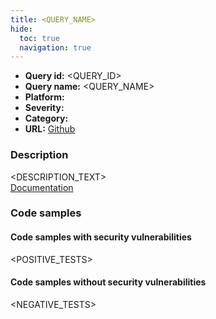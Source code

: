 ```yaml
---
title: <QUERY_NAME>
hide:
  toc: true
  navigation: true
---
```


<style>
  .highlight .hll {
    background-color: #ff171742;
  }
  .md-content {
    max-width: 1100px;
    margin: 0 auto;
  }
</style>

-  **Query id:** <QUERY_ID>
-  **Query name:** <QUERY_NAME>
-  **Platform:** <PLATFORM>
-  **Severity:** <SEVERITY>
-  **Category:** <CATEGORY>
-  **URL:** [Github](<GITHUB_URL>)

### Description
<DESCRIPTION_TEXT><br>
[Documentation](<DESCRIPTION_URL>)

### Code samples
#### Code samples with security vulnerabilities
<POSITIVE_TESTS>

#### Code samples without security vulnerabilities
<NEGATIVE_TESTS>
